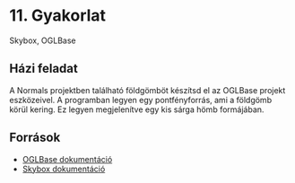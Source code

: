 # 11. Gyakorlat

Skybox, OGLBase

## Házi feladat
A Normals projektben található földgömböt készítsd el az OGLBase projekt eszközeivel. A programban legyen egy pontfényforrás, ami a földgömb körül kering. Ez legyen megjelenítve egy kis sárga hömb formájában.

## Források
- [OGLBase dokumentáció](https://docs.google.com/document/d/1xozAOil4_27i0BRc3BmkMSM6h9V5BvnMxdqN6r5Fbfw/edit?usp=sharing)
- [Skybox dokumentáció](https://docs.google.com/document/d/16lsAVF8vOmYr9gh54MZF6j0iURGIYUUr6-y6WCX8YiA/edit?usp=sharing)
